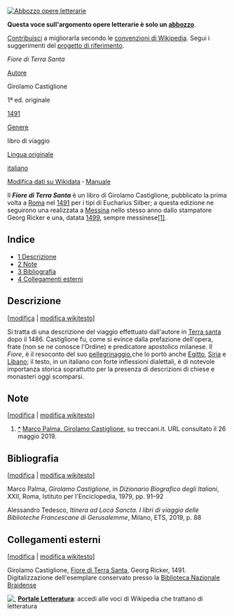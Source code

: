 [![Abbozzo opere letterarie](//upload.wikimedia.org/wikipedia/commons/thumb/a/a5/Nuvola_apps_bookcase.svg/45px-Nuvola_apps_bookcase.svg.png)](/wiki/File:Nuvola_apps_bookcase.svg "Abbozzo opere letterarie")

**Questa voce sull'argomento opere letterarie è solo un [abbozzo](/wiki/Aiuto:Abbozzo "Aiuto:Abbozzo")**.  

[Contribuisci](https://it.wikipedia.org/w/index.php?title=Fiore_di_Terra_Santa&action=edit) a migliorarla secondo le [convenzioni di Wikipedia](/wiki/Aiuto:Manuale_di_stile "Aiuto:Manuale di stile"). Segui i suggerimenti del [progetto di riferimento](/wiki/Progetto:Opere_letterarie "Progetto:Opere letterarie").

_Fiore di Terra Santa_

[Autore](/wiki/Autore "Autore")

Girolamo Castiglione

1ª ed. originale

[1491](/wiki/1491 "1491")

[Genere](/wiki/Genere_letterario "Genere letterario")

libro di viaggio

[Lingua originale](/wiki/Lingua_\(linguistica\) "Lingua (linguistica)")

[italiano](/wiki/Lingua_italiana "Lingua italiana")

[Modifica dati su Wikidata](https://www.wikidata.org/wiki/Q24938320 "d:Q24938320") **·** [Manuale](/wiki/Template:Libro/man "Template:Libro/man")

Il _**Fiore di Terra Santa**_ è un libro di Girolamo Castiglione, pubblicato la prima volta a [Roma](/wiki/Roma "Roma") nel [1491](/wiki/1491 "1491") per i tipi di Eucharius Silber; a questa edizione ne seguirono una realizzata a [Messina](/wiki/Messina "Messina") nello stesso anno dallo stampatore Georg Ricker e una, datata [1499](/wiki/1499 "1499"), sempre messinese[\[1\]](#cite_note-1).

Indice
------

*   [1 Descrizione](#Descrizione)
*   [2 Note](#Note)
*   [3 Bibliografia](#Bibliografia)
*   [4 Collegamenti esterni](#Collegamenti_esterni)

Descrizione
-----------

\[[modifica](/w/index.php?title=Fiore_di_Terra_Santa&veaction=edit&section=1 "Modifica la sezione Descrizione") | [modifica wikitesto](/w/index.php?title=Fiore_di_Terra_Santa&action=edit&section=1 "Edit section's source code: Descrizione")\]

Si tratta di una descrizione del viaggio effettuato dall'autore in [Terra santa](/wiki/Terra_santa "Terra santa") dopo il 1486. Castiglione fu, come si evince dalla prefazione dell'opera, frate (non se ne conosce l'Ordine) e predicatore apostolico milanese. Il _Fiore_, è il resoconto del suo [pellegrinaggio](/wiki/Pellegrinaggio "Pellegrinaggio"),che lo portò anche [Egitto](/wiki/Egitto "Egitto"), [Siria](/wiki/Siria "Siria") e [Libano](/wiki/Libano "Libano"); il testo, in un italiano con forte inflessioni dialettali, è di notevole importanza storica soprattutto per la presenza di descrizioni di chiese e monasteri oggi scomparsi.

Note
----

\[[modifica](/w/index.php?title=Fiore_di_Terra_Santa&veaction=edit&section=2 "Modifica la sezione Note") | [modifica wikitesto](/w/index.php?title=Fiore_di_Terra_Santa&action=edit&section=2 "Edit section's source code: Note")\]

1.  [**^**](#cite_ref-1) [Marco Palma, Girolamo Castiglione](http://www.treccani.it/enciclopedia/girolamo-castiglione_%28Dizionario-Biografico%29/), su treccani.it. URL consultato il 26 maggio 2019.

Bibliografia
------------

\[[modifica](/w/index.php?title=Fiore_di_Terra_Santa&veaction=edit&section=3 "Modifica la sezione Bibliografia") | [modifica wikitesto](/w/index.php?title=Fiore_di_Terra_Santa&action=edit&section=3 "Edit section's source code: Bibliografia")\]

Marco Palma, _Girolamo Castiglione_, in _Dizionario Biografico degli Italiani_, XXII, Roma, Istituto per l'Enciclopedia, 1979, pp. 91–92

Alessandro Tedesco, _Itinera ad Loca Sancta. I libri di viaggio delle Biblioteche Francescane di Gerusalemme_, Milano, ETS, 2019, p. 88

Collegamenti esterni
--------------------

\[[modifica](/w/index.php?title=Fiore_di_Terra_Santa&veaction=edit&section=4 "Modifica la sezione Collegamenti esterni") | [modifica wikitesto](/w/index.php?title=Fiore_di_Terra_Santa&action=edit&section=4 "Edit section's source code: Collegamenti esterni")\]

Girolamo Castiglione, [Fiore di Terra Santa](https://gutenberg.beic.it/webclient/DeliveryManager?pid=6436169&custom_att_2=simple_viewer&search_terms=DTL7&pds_handle=), Georg Ricker, 1491. Digitalizzazione dell'esemplare conservato presso la [Biblioteca Nazionale Braidense](/wiki/Biblioteca_Nazionale_Braidense "Biblioteca Nazionale Braidense")

[![ ](//upload.wikimedia.org/wikipedia/commons/thumb/a/a5/Nuvola_apps_bookcase.svg/25px-Nuvola_apps_bookcase.svg.png)](/wiki/File:Nuvola_apps_bookcase.svg "Letteratura") **[Portale Letteratura](/wiki/Portale:Letteratura "Portale:Letteratura")**: accedi alle voci di Wikipedia che trattano di letteratura